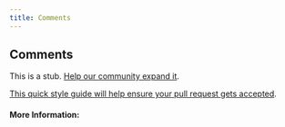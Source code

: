 ```yaml
---
title: Comments
---
```


## Comments

This is a stub. [Help our community expand it](https://github.com/freeCodeCamp/guide-articles/tree/master/articles/HTML/Elements/Comments/index.md).

[This quick style guide will help ensure your pull request gets accepted](https://github.com/freeCodeCamp/guide-articles/blob/master/README.md).

<!-- The article goes here, in GitHub-flavored Markdown. Feel free to add YouTube videos, images, and CodePen/JSBin embeds  -->

#### More Information:
<!-- Please add any articles you think might be helpful to read before writing the article -->


